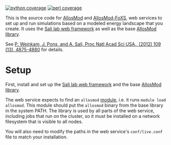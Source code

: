 [![python coverage](https://salilab.org/coverage/stat/?s=allosmod&t=python)](http://salilab.org/coverage/allosmod/python/)
[![perl coverage](https://salilab.org/coverage/stat/?s=allosmod&t=perl)](http://salilab.org/coverage/allosmod/perl/)

This is the source code for [AllosMod](http://salilab.org/allosmod/)
and [AllosMod-FoXS](http://salilab.org/allosmod-foxs/), web services to set up
and run simulations based on a modeled energy landscape that you create. It uses
the [Sali lab web framework](https://github.com/salilab/saliweb/) as well
as the base [AllosMod library](https://github.com/salilab/allosmod-lib/).

See [P. Weinkam, J. Pons, and A. Sali, Proc Natl Acad Sci USA., (2012) 109 (13), 4875-4880](http://www.ncbi.nlm.nih.gov/pubmed/22403063) for details.

# Setup

First, install and set up the
[Sali lab web framework](https://github.com/salilab/saliweb/) and the
base [AllosMod library](https://github.com/salilab/allosmod-lib/).

The web service expects to find an `allosmod` [module](http://modules.sourceforge.net/),
i.e. it runs `module load allosmod`. This module should put the `allosmod`
binary from the base library in the system PATH. The library is used by all
parts of the web service, including jobs that run on the cluster, so it must be
installed on a network filesystem that is visible to all nodes.

You will also need to modify the paths in the web service's `conf/live.conf`
file to match your installation.
